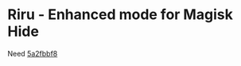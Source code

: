 # Riru - Enhanced mode for Magisk Hide

Need [5a2fbbf8](https://github.com/HuskyDG/Magisk/commit/5a2fbbf833dd6e45251a209fa8bf89cba6327eb3)
